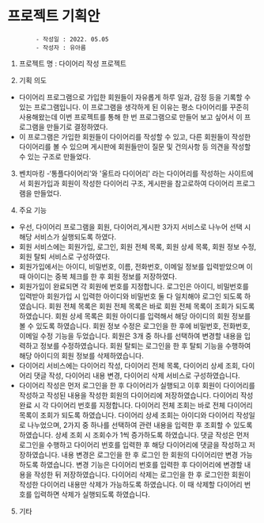 # 프로젝트 기획안
            - 작성일 : 2022. 05.05
            - 작성자 : 유아름
            
1. 프로젝트 명 : 다이어리 작성 프로젝트

2. 기획 의도 
- 다이어리 프로그램으로 가입한 회원들이 자유롭게 하루 일과, 감정 등을 기록할 수 있는 프로그램입니다. 이 프로그램을 생각하게 된 이유는 평소 다이어리를 꾸준히 사용해왔는데 이번 프로젝트를 통해 한 번 프로그램으로 만들어 보고 싶어서 이 프로그램을 만들기로 결정하였다. 
- 이 프로그램은 가입한 회원들이 다이어리를 작성할 수 있고, 다른 회원들이 작성한 다이어리를 볼 수 있으며 게시판에 회원들만이 질문 및 건의사항 등 의견을 작성할 수 있는 구조로 만들었다. 

3. 벤치마킹 
-‘통플다이어리’와 '울트라 다이어리' 라는 다이어리를 작성하는 사이트에서 회원가입과 회원이 작성한 다이어리 구조, 게시판을 참고로하여 다이어리 프로그램을 만들었다.

4. 주요 기능 
- 우선, 다이어리 프로그램을 회원, 다이어리,게시판 3가지 서비스로 나누어 선택 시 해당 서비스가 실행되도록 하였다. 
- 회원 서비스에는 회원가입, 로그인, 회원 전체 목록, 회원 상세 목록, 회원 정보 수정, 회원 탈퇴 서비스로 구성하였다.
- 회원가입에서는 아이디, 비밀번호, 이름, 전화번호, 이메일 정보를 입력받았으며 이 때 아이디는 중복 체크를 한 후 회원 정보를 저장하였다.
- 회원가입이 완료되면 각 회원에 번호를 지정합니다. 로그인은 아이디, 비밀번호를 입력받아 회원가입 시 입력한 아이디와 비밀번호 둘 다 일치해야 로그인 되도록 하였습니다. 회원 전체 목록은 회원 전체 목록은 바로 회원 전체 목록이 조회가 되도록 하였습니다. 회원 상세 목록은 회원 아이디를 입력해서 해당 아이디의 회원 정보를 볼 수 있도록 하였습니다. 회원 정보 수정은 로그인을 한 후에 비밀번호, 전화번호, 이메일 수정 기능을 두었습니다. 회원은 3개 중 하나를 선택하여 변경할 내용을 입력하고 정보를 수정하였습니다. 회원 탈퇴는 로그인을 한 후 탈퇴 기능을 수행하여 해당 아이디의 회원 정보를 삭제하였습니다. 
- 다이어리 서비스에는 다이어리 작성, 다이어리 전체 목록, 다이어리 상세 조회, 다이어리 댓글 작성, 다이어리 내용 변경, 다이어리 삭제 서비스로 구성하였습니다.
- 다이어리 작성은 먼저 로그인을 한 후 다이어리가 실행되고 이후 회원이 다이어리를 작성하고 작성된 내용을 작성한 회원의 다이어리에 저장하였습니다. 다이어리 작성 완료 시 각 다이어리 번호를 지정합니다. 다이어리 전체 조회는 바로 전체 다이어리 목록이 조회가 되도록 하였습니다. 다이어리 상세 조회는 아이디와 다이어리 작성일로 나누었으며, 2가지 중 하나를 선택하여 관련 내용을 입력한 후 조회할 수 있도록 하였습니다. 상세 조회 시 조회수가 1씩 증가하도록 하였습니다. 댓글 작성은 먼저 로그인을 수행하고 다이어리 번호를 입력한 후 해당 다이어리에 댓글을 작성하고 저장하였습니다. 내용 변경은 로그인을 한 후 로그인 한 회원의 다이어리만 변경 가능하도록 하였습니다. 변경 기능은 다이어리 번호를 입력한 후 다이어리에 변경할 내용을 작성한 뒤 저장하였습니다. 다이어리 삭제는 로그인을 한 후 로그인한 회원이 작성한 다이어리 내용만 삭제가 가능하도록 하였습니다. 이 때 삭제할 다이어리 번호를 입력하면 삭제가 실행되도록 하였습니다.
5. 기타 
